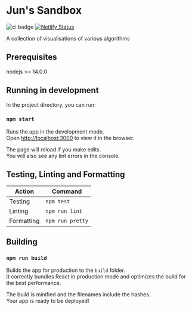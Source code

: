 # Jun's Sandbox

![ci badge](https://github.com/junnys6018/Juns-Sandbox/actions/workflows/test.yml/badge.svg)
[![Netlify Status](https://api.netlify.com/api/v1/badges/241536ee-ce84-4514-9035-129b1cbb4e2b/deploy-status)](https://app.netlify.com/sites/juns-sandbox/deploys)

A collection of visualisations of various algorithms

## Prerequisites

nodejs >= 14.0.0

## Running in development

In the project directory, you can run:

### `npm start`

Runs the app in the development mode.\
Open [http://localhost:3000](http://localhost:3000) to view it in the browser.

The page will reload if you make edits.\
You will also see any lint errors in the console.

## Testing, Linting and Formatting

| Action     | Command          |
|------------|------------------|
| Testing    | `npm test`       |
| Linting    | `npm run lint`   |
| Formatting | `npm run pretty` |

## Building

### `npm run build`

Builds the app for production to the `build` folder.\
It correctly bundles React in production mode and optimizes the build for the best performance.

The build is minified and the filenames include the hashes.\
Your app is ready to be deployed!
